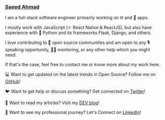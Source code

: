 
### [Saeed Ahmad](http://saeed.js.org/)


I am a full-stack software engineer primarily working on 🌐 and 📱 apps.

I mostly work with JavaScript (⚛️ React Native & ReactJS), but also have experience with 🐍 Python and its frameworks Flask, Django, and others.

I love contributing to 📖 open source communities and am open to any 🎙️ speaking opportunity, 👨‍🏫 mentoring, or any other help which you might need.

If that's the case, feel free to contact me or know more about my work here.



💻 Want to get updated on the latest trends in Open Source? Follow me on [GitHub](https://github.com/mrsaeeddev)!

🐦 Want to get help or discuss something? Get connected on [Twitter](https://twitter.com/mrsaeeddev)!

📖 Want to read my articles? Visit my [DEV blog](https://dev.to/mrsaeeddev)!

🏢 Want to see my professional journey? Let's Connect on [LinkedIn](https://www.linkedin.com/in/mrsaeeddev)!
